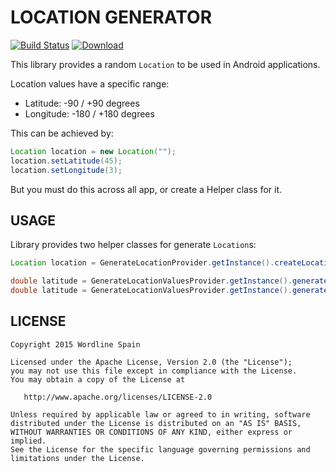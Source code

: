 # LOCATION GENERATOR

[![Build Status](https://travis-ci.org/worldline-spain/FakeLocationProvider.svg)](https://travis-ci.org/worldline-spain/FakeLocationProvider)
[![Download](https://api.bintray.com/packages/worldline-spain/maven/locationprovider/images/download.svg) ](https://bintray.com/worldline-spain/maven/locationprovider/_latestVersion)

This library provides a random `Location` to be used in Android applications.

Location values have a specific range:

* Latitude: -90 / +90 degrees
* Longitude: -180 / +180 degrees

This can be achieved by:

``` Java
Location location = new Location("");
location.setLatitude(45);
location.setLongitude(3);
```

But you must do this across all app, or create a Helper class for it.

## USAGE ##

Library provides two helper classes for generate `Location`s:

``` Java
Location location = GenerateLocationProvider.getInstance().createLocation();
```

``` Java
double latitude = GenerateLocationValuesProvider.getInstance().generateLatitude();
double latitude = GenerateLocationValuesProvider.getInstance().generateLongitude();
```

## LICENSE ##

    Copyright 2015 Wordline Spain

    Licensed under the Apache License, Version 2.0 (the "License");
    you may not use this file except in compliance with the License.
    You may obtain a copy of the License at

       http://www.apache.org/licenses/LICENSE-2.0

    Unless required by applicable law or agreed to in writing, software
    distributed under the License is distributed on an "AS IS" BASIS,
    WITHOUT WARRANTIES OR CONDITIONS OF ANY KIND, either express or implied.
    See the License for the specific language governing permissions and
    limitations under the License.